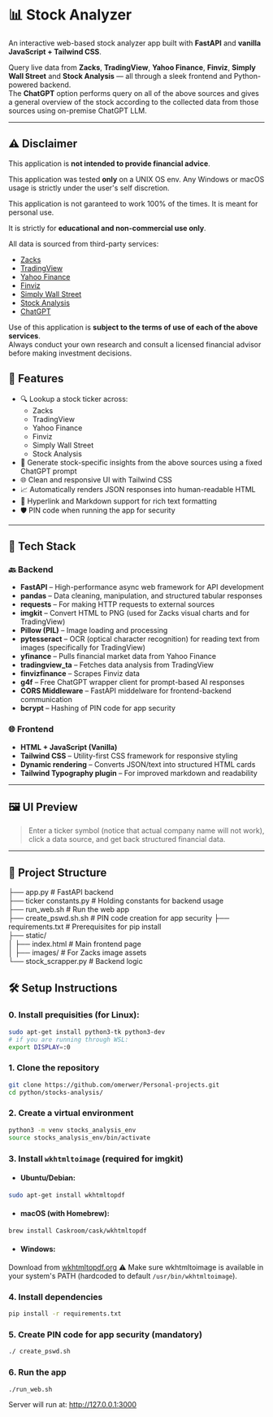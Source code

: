 # 📊 Stock Analyzer

An interactive web-based stock analyzer app built with **FastAPI** and **vanilla JavaScript + Tailwind CSS**.

Query live data from **Zacks**, **TradingView**, **Yahoo Finance**, **Finviz**, **Simply Wall Street** and **Stock Analysis** — all through a sleek frontend and Python-powered backend.<br/>
The **ChatGPT** option performs query on all of the above sources and gives a general overview of the stock according to the collected data from those sources using on-premise ChatGPT LLM.

---

## ⚠️ Disclaimer

This application is **not intended to provide financial advice**.

This application was tested **only** on a UNIX OS env. Any Windows or macOS usage is strictly under the user's self discretion.

This application is not garanteed to work 100% of the times. It is meant for personal use.

It is strictly for **educational and non-commercial use only**.

All data is sourced from third-party services:

- [Zacks](https://www.zacks.com/)
- [TradingView](https://www.tradingview.com/)
- [Yahoo Finance](https://finance.yahoo.com/)
- [Finviz](https://finviz.com/)
- [Simply Wall Street](https://simplywall.st/?view/)
- [Stock Analysis](https://stockanalysis.com/)
- [ChatGPT](https://openai.com/)

Use of this application is **subject to the terms of use of each of the above services**.  
Always conduct your own research and consult a licensed financial advisor before making investment decisions.



## 🚀 Features

- 🔍 Lookup a stock ticker across:
  - Zacks
  - TradingView
  - Yahoo Finance
  - Finviz
  - Simply Wall Street
  - Stock Analysis
- 🧠 Generate stock-specific insights from the above sources using a fixed ChatGPT prompt
- 🌐 Clean and responsive UI with Tailwind CSS
- 📈 Automatically renders JSON responses into human-readable HTML
- 🔗 Hyperlink and Markdown support for rich text formatting
- 🛡️ PIN code when running the app for security

---

## 🧩 Tech Stack

### 🔙 Backend

- **FastAPI** – High-performance async web framework for API development
- **pandas** – Data cleaning, manipulation, and structured tabular responses
- **requests** – For making HTTP requests to external sources
- **imgkit** – Convert HTML to PNG (used for Zacks visual charts and for TradingView)
- **Pillow (PIL)** – Image loading and processing
- **pytesseract** – OCR (optical character recognition) for reading text from images (specifically for TradingView)
- **yfinance** – Pulls financial market data from Yahoo Finance
- **tradingview_ta** – Fetches data analysis from TradingView
- **finvizfinance** – Scrapes Finviz data
- **g4f** – Free ChatGPT wrapper client for prompt-based AI responses
- **CORS Middleware** – FastAPI middelware for frontend-backend communication
- **bcrypt** – Hashing of PIN code for app security

### 🌐 Frontend

- **HTML + JavaScript (Vanilla)**
- **Tailwind CSS** – Utility-first CSS framework for responsive styling
- **Dynamic rendering** – Converts JSON/text into structured HTML cards
- **Tailwind Typography plugin** – For improved markdown and readability

---

## 🖼️ UI Preview

> Enter a ticker symbol (notice that actual company name will not work), click a data source, and get back structured financial data.

---

## 📁 Project Structure

├── app.py # FastAPI backend </br>
├── ticker constants.py # Holding constants for backend usage </br>
├── run_web.sh # Run the web app </br>
├── create_pswd.sh.sh # PIN code creation for app security
├── requirements.txt # Prerequisites for pip install </br>
├── static/</br>
│ ├── index.html # Main frontend page </br>
│ ├── images/ # For Zacks image assets </br>
└── stock_scrapper.py # Backend logic </br>

## 🛠️ Setup Instructions

### 0. Install prequisities (for Linux):
```bash
sudo apt-get install python3-tk python3-dev
# if you are running through WSL:
export DISPLAY=:0
```

### 1. Clone the repository
```bash
git clone https://github.com/omerwer/Personal-projects.git
cd python/stocks-analysis/
```

### 2. Create a virtual environment
```bash
python3 -m venv stocks_analysis_env
source stocks_analysis_env/bin/activate
```

### 3. Install `wkhtmltoimage` (required for imgkit)
* #### Ubuntu/Debian:
```bash
sudo apt-get install wkhtmltopdf
```
* #### macOS (with Homebrew):
```bash
brew install Caskroom/cask/wkhtmltopdf
```
* #### Windows:
Download from [wkhtmltopdf.org](https://wkhtmltopdf.org/downloads.html)
⚠️ Make sure wkhtmltoimage is available in your system's PATH (hardcoded to default `/usr/bin/wkhtmltoimage`).


### 4. Install dependencies
```bash
pip install -r requirements.txt
```

### 5. Create PIN code for app security (mandatory)
```bash
./ create_pswd.sh
```

### 6. Run the app
```bash
./run_web.sh
```

Server will run at: http://127.0.0.1:3000


